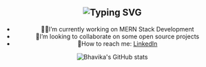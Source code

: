 <div align="center">
<h2><img src="https://readme-typing-svg.herokuapp.com?font=Jetbrains+mono&size=40&duration=3000&color=33FF33&center=true&vCenter=true&width=435&lines=Hi!..+I'm+Bhavika+Chandra;This+is..;..my+Github..;" alt="Typing SVG"/></h2>
<div>

- 👩‍💻I’m currently working on MERN Stack Development
- 🤝I’m looking to collaborate on some open source projects
- 📱How to reach me: <a href="https://www.linkedin.com/in/bhavika-chandra/">LinkedIn</a>


![Bhavika's GitHub stats](https://github-readme-stats.vercel.app/api?username=Bhavika-Chandra&show_icons=true&theme=radical)
